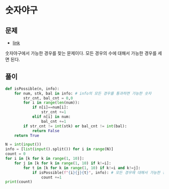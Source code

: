 # 숫자야구

## 문제
* [link](https://www.acmicpc.net/problem/2503)

숫자야구에서 가능한 경우를 찾는 문제이다. 
모든 경우의 수에 대해서 가능한 경우를 세면 된다. 


## 풀이


```python 
def isPossible(n, info):
    for num, stk, bal in info: # info의 모든 경우를 통과하면 가능한 숫자
        str_cnt, bal_cnt = 0,0 
        for i in range(len(num)):
            if n[i]==num[i]:
                str_cnt +=1
            elif n[i] in num:
                bal_cnt +=1
        if str_cnt != int(stk) or bal_cnt != int(bal):
            return False 
    return True

N = int(input())
info = [list(input().split()) for i in range(N)]
count = 0
for i in [k for k in range(1, 10)]:
    for j in [k for k in range(1, 10) if k!=i]:
        for t in [k for k in range(1, 10) if k!=i and k!=j]:
            if isPossible(f"{i}{j}{t}", info): # 모든 경우에 대해서 가능한 경우 카운트. 
                count +=1
print(count)

```